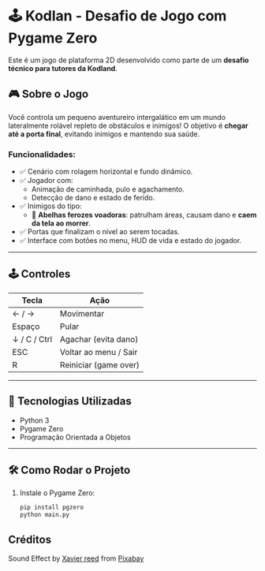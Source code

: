 
# 🕹️ Kodlan - Desafio de Jogo com Pygame Zero

Este é um jogo de plataforma 2D desenvolvido como parte de um **desafio técnico para tutores da Kodland**. 

## 🎮 Sobre o Jogo

Você controla um pequeno aventureiro intergalático em um mundo lateralmente rolável repleto de obstáculos e inimigos! O objetivo é **chegar até a porta final**, evitando inimigos e mantendo sua saúde.

### Funcionalidades:
- ✅ Cenário com rolagem horizontal e fundo dinâmico.
- ✅ Jogador com:
  - Animação de caminhada, pulo e agachamento.
  - Detecção de dano e estado de ferido.
- ✅ Inimigos do tipo:
  - 🐝 **Abelhas ferozes voadoras**: patrulham áreas, causam dano e **caem da tela ao morrer**.
- ✅ Portas que finalizam o nível ao serem tocadas.
- ✅ Interface com botões no menu, HUD de vida e estado do jogador.

---

## 🕹️ Controles

| Tecla            | Ação                     |
|------------------|--------------------------|
| ← / →            | Movimentar               |
| Espaço           | Pular                    |
| ↓ / C / Ctrl     | Agachar (evita dano)     |
| ESC              | Voltar ao menu / Sair    |
| R                | Reiniciar (game over)    |

---

## 🧰 Tecnologias Utilizadas

- Python 3
- Pygame Zero
- Programação Orientada a Objetos

---

## 🛠️ Como Rodar o Projeto

1. Instale o Pygame Zero:
   ```bash
   pip install pgzero
   python main.py
   ```


## Créditos ##
Sound Effect by <a href="https://pixabay.com/users/bobbeats-48369126/?utm_source=link-attribution&utm_medium=referral&utm_campaign=music&utm_content=290770">Xavier reed</a> from <a href="https://pixabay.com/sound-effects//?utm_source=link-attribution&utm_medium=referral&utm_campaign=music&utm_content=290770">Pixabay</a>